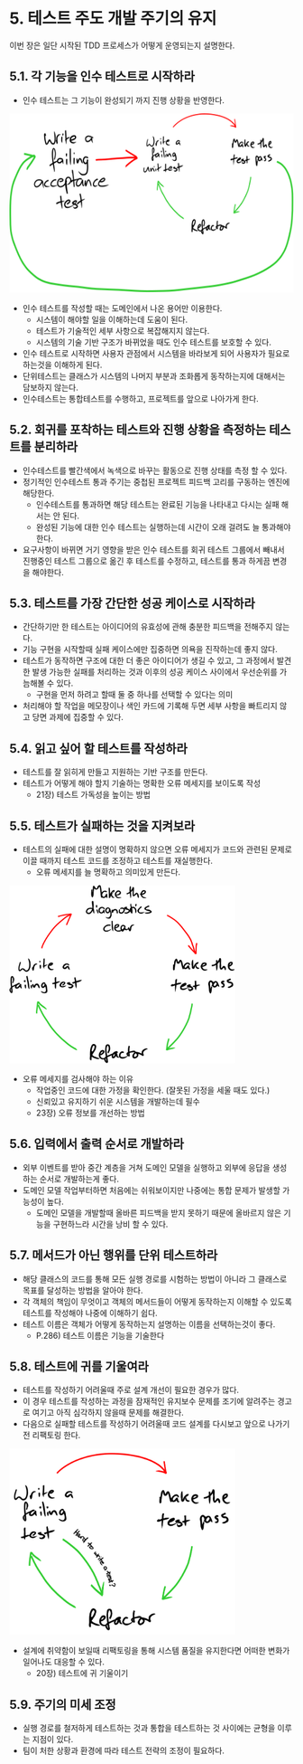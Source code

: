 # 5. 테스트 주도 개발 주기의 유지
이번 장은 일단 시작된 TDD 프로세스가 어떻게 운영되는지 설명한다.

## 5.1. 각 기능을 인수 테스트로 시작하라

- 인수 테스트는 그 기능이 완성되기 까지 진행 상황을 반영한다.

<img src="resources/images/tdd-with-acceptance-tests.svg" width="600" height="317" alt="TDD 주기는 실패하는 인수 테스트로 시작한다."/>

- 인수 테스트를 작성할 때는 도메인에서 나온 용어만 이용한다.
    - 시스템이 해야할 일을 이해하는데 도움이 된다.
    - 테스트가 기술적인 세부 사항으로 복잡해지지 않는다.
    - 시스템의 기술 기반 구조가 바뀌었을 때도 인수 테스트를 보호할 수 있다.
- 인수 테스트로 시작하면 사용자 관점에서 시스템을 바라보게 되어 사용자가 필요로 하는것을 이해하게 된다.
- 단위테스트는 클래스가 시스템의 나머지 부분과 조화롭게 동작하는지에 대해서는 담보하지 않는다.
- 인수테스트는 통합테스트를 수행하고, 프로젝트를 앞으로 나아가게 한다.

## 5.2. 회귀를 포착하는 테스트와 진행 상황을 측정하는 테스트를 분리하라

- 인수테스트를 빨간색에서 녹색으로 바꾸는 활동으로 진행 상태를 측정 할 수 있다.
- 정기적인 인수테스트 통과 주기는 중첩된 프로젝트 피드백 고리를 구동하는 엔진에 해당한다.
    - 인수테스트를 통과하면 해당 테스트는 완료된 기능을 나타내고 다시는 실패 해서는 안 된다.
    - 완성된 기능에 대한 인수 테스트는 실행하는데 시간이 오래 걸려도 늘 통과해야 한다.
- 요구사항이 바뀌면 거기 영향을 받은 인수 테스트를 회귀 테스트 그룹에서 빼내서 진행중인 테스트 그룹으로 옮긴 후 테스트를 수정하고, 테스트를 통과 하게끔 변경을 해야한다.

## 5.3. 테스트를 가장 간단한 성공 케이스로 시작하라

- 간단하기만 한 테스트는 아이디어의 유효성에 관해 충분한 피드백을 전해주지 않는다.
- 기능 구현을 시작할때 실패 케이스에만 집중하면 의욕을 진작하는데 좋지 않다.
- 테스트가 동작하면 구조에 대한 더 좋은 아이디어가 생길 수 있고, 그 과정에서 발견한 발생 가능한 실패를 처리하는 것과 이후의 성공 케이스 사이에서 우선순위를 가늠해볼 수 있다.
    - 구현을 먼저 하려고 할때 둘 중 하나를 선택할 수 있다는 의미
- 처리해야 할 작업을 메모장이나 색인 카드에 기록해 두면 세부 사항을 빠트리지 않고 당면 과제에 집중할 수 있다.

## 5.4. 읽고 싶어 할 테스트를 작성하라

- 테스트를 잘 읽히게 만들고 지원하는 기반 구조를 만든다.
- 테스트가 어떻게 해야 할지 기술하는 명확한 오류 메세지를 보이도록 작성
    - 21장) 테스트 가독성을 높이는 방법

## 5.5. 테스트가 실패하는 것을 지켜보라

- 테스트의 실패에 대한 설명이 명확하지 않으면 오류 메세지가 코드와 관련된 문제로 이끌 때까지 테스트 코드를 조정하고 테스트를 재실행한다.
    - 오류 메세지를 늘 명확하고 의미있게 만든다.

<img src="resources/images/feedback-on-diagnostics.svg" width="400" height="315" alt="TDD 주기의 일부로 진단 절차 개선하기"/>

- 오류 메세지를 검사해야 하는 이유
    - 작업중인 코드에 대한 가정을 확인한다. (잘못된 가정을 세울 때도 있다.)
    - 신뢰있고 유지하기 쉬운 시스템을 개발하는데 필수
    - 23장) 오류 정보를 개선하는 방법

## 5.6. 입력에서 출력 순서로 개발하라

- 외부 이벤트를 받아 중간 계층을 거쳐 도메인 모델을 실행하고 외부에 응답을 생성하는 순서로 개발하는게 좋다.
- 도메인 모델 작업부터하면 처음에는 쉬워보이지만 나중에는 통합 문제가 발생할 가능성이 높다.
    - 도메인 모델을 개발할때 올바른 피드백을 받지 못하기 때문에 올바르지 않은 기능을 구현하느라 시간을 낭비 할 수 있다.

## 5.7. 메서드가 아닌 행위를 단위 테스트하라

- 해당 클래스의 코드를 통해 모든 실행 경로를 시험하는 방법이 아니라 그 클래스로 목표를 달성하는 방법을 알아야 한다.
- 각 객체의 책임이 무엇이고 객체의 메서드들이 어떻게 동작하는지 이해할 수 있도록 테스트를 작성해야 나중에 이해하기 쉽다.
- 테스트 이름은 객체가 어떻게 동작하는지 설명하는 이름을 선택하는것이 좋다.
    - P.286) 테스트 이름은 기능을 기술한다

## 5.8. 테스트에 귀를 기울여라

- 테스트를 작성하기 어려울때 주로 설계 개선이 필요한 경우가 많다.
- 이 경우 테스트를 작성하는 과정을 잠재적인 유지보수 문제를 조기에 알려주는 경고로 여기고 아직 심각하지 않을때 문제를 해결한다.
- 다음으로 실패할 테스트를 작성하기 어려울때 코드 설계를 다시보고 앞으로 나가기전 리팩토링 한다.

<img src="resources/images/listening-to-tests.svg" width="400" height="330" alt="테스트 작성의 어려움은 제품 코드 수정이 필요하다는 것을 나타낼지도 모른다."/>

- 설계에 취약함이 보일때 리팩토링을 통해 시스템 품질을 유지한다면 어떠한 변화가 일어나도 대응할 수 있다.
    - 20장) 테스트에 귀 기울이기

## 5.9. 주기의 미세 조정

- 실행 경로를 철저하게 테스트하는 것과 통합을 테스트하는 것 사이에는 균형을 이루는 지점이 있다.
- 팀이 처한 상황과 환경에 따라 테스트 전략의 조정이 필요하다.
